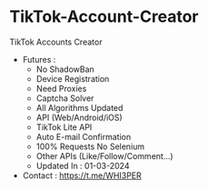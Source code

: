 # TikTok-Account-Creator
TikTok Accounts Creator
- Futures :
  - No ShadowBan
  - Device Registration
  - Need Proxies
  - Captcha Solver
  - All Algorithms Updated
  - API (Web/Android/iOS)
  - TikTok Lite API
  - Auto E-mail Confirmation
  - 100% Requests No Selenium
  - Other APIs (Like/Follow/Comment...)
  - Updated In : 01-03-2024
- Contact : https://t.me/WHI3PER

